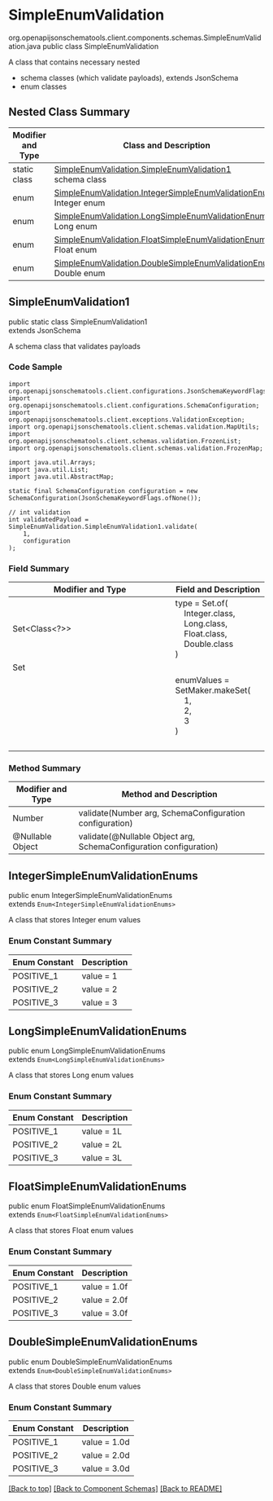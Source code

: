 # SimpleEnumValidation
org.openapijsonschematools.client.components.schemas.SimpleEnumValidation.java
public class SimpleEnumValidation

A class that contains necessary nested
- schema classes (which validate payloads), extends JsonSchema
- enum classes

## Nested Class Summary
| Modifier and Type | Class and Description |
| ----------------- | ---------------------- |
| static class | [SimpleEnumValidation.SimpleEnumValidation1](#simpleenumvalidation1)<br> schema class |
| enum | [SimpleEnumValidation.IntegerSimpleEnumValidationEnums](#integersimpleenumvalidationenums)<br>Integer enum |
| enum | [SimpleEnumValidation.LongSimpleEnumValidationEnums](#longsimpleenumvalidationenums)<br>Long enum |
| enum | [SimpleEnumValidation.FloatSimpleEnumValidationEnums](#floatsimpleenumvalidationenums)<br>Float enum |
| enum | [SimpleEnumValidation.DoubleSimpleEnumValidationEnums](#doublesimpleenumvalidationenums)<br>Double enum |

## SimpleEnumValidation1
public static class SimpleEnumValidation1<br>
extends JsonSchema

A schema class that validates payloads

### Code Sample
```
import org.openapijsonschematools.client.configurations.JsonSchemaKeywordFlags;
import org.openapijsonschematools.client.configurations.SchemaConfiguration;
import org.openapijsonschematools.client.exceptions.ValidationException;
import org.openapijsonschematools.client.schemas.validation.MapUtils;
import org.openapijsonschematools.client.schemas.validation.FrozenList;
import org.openapijsonschematools.client.schemas.validation.FrozenMap;

import java.util.Arrays;
import java.util.List;
import java.util.AbstractMap;

static final SchemaConfiguration configuration = new SchemaConfiguration(JsonSchemaKeywordFlags.ofNone());

// int validation
int validatedPayload = SimpleEnumValidation.SimpleEnumValidation1.validate(
    1,
    configuration
);
```

### Field Summary
| Modifier and Type | Field and Description |
| ----------------- | ---------------------- |
| Set<Class<?>> | type = Set.of(<br/>&nbsp;&nbsp;&nbsp;&nbsp;Integer.class,<br/>&nbsp;&nbsp;&nbsp;&nbsp;Long.class,<br/>&nbsp;&nbsp;&nbsp;&nbsp;Float.class,<br/>&nbsp;&nbsp;&nbsp;&nbsp;Double.class<br/>)<br/> |
| Set<Object> | enumValues = SetMaker.makeSet(<br>&nbsp;&nbsp;&nbsp;&nbsp;1,<br>&nbsp;&nbsp;&nbsp;&nbsp;2,<br>&nbsp;&nbsp;&nbsp;&nbsp;3<br>)<br> |

### Method Summary
| Modifier and Type | Method and Description |
| ----------------- | ---------------------- |
| Number | validate(Number arg, SchemaConfiguration configuration) |
| @Nullable Object | validate(@Nullable Object arg, SchemaConfiguration configuration) |
## IntegerSimpleEnumValidationEnums
public enum IntegerSimpleEnumValidationEnums<br>
extends `Enum<IntegerSimpleEnumValidationEnums>`

A class that stores Integer enum values

### Enum Constant Summary
| Enum Constant | Description |
| ------------- | ----------- |
| POSITIVE_1 | value = 1 |
| POSITIVE_2 | value = 2 |
| POSITIVE_3 | value = 3 |

## LongSimpleEnumValidationEnums
public enum LongSimpleEnumValidationEnums<br>
extends `Enum<LongSimpleEnumValidationEnums>`

A class that stores Long enum values

### Enum Constant Summary
| Enum Constant | Description |
| ------------- | ----------- |
| POSITIVE_1 | value = 1L |
| POSITIVE_2 | value = 2L |
| POSITIVE_3 | value = 3L |

## FloatSimpleEnumValidationEnums
public enum FloatSimpleEnumValidationEnums<br>
extends `Enum<FloatSimpleEnumValidationEnums>`

A class that stores Float enum values

### Enum Constant Summary
| Enum Constant | Description |
| ------------- | ----------- |
| POSITIVE_1 | value = 1.0f |
| POSITIVE_2 | value = 2.0f |
| POSITIVE_3 | value = 3.0f |

## DoubleSimpleEnumValidationEnums
public enum DoubleSimpleEnumValidationEnums<br>
extends `Enum<DoubleSimpleEnumValidationEnums>`

A class that stores Double enum values

### Enum Constant Summary
| Enum Constant | Description |
| ------------- | ----------- |
| POSITIVE_1 | value = 1.0d |
| POSITIVE_2 | value = 2.0d |
| POSITIVE_3 | value = 3.0d |

[[Back to top]](#top) [[Back to Component Schemas]](../../../README.md#Component-Schemas) [[Back to README]](../../../README.md)
